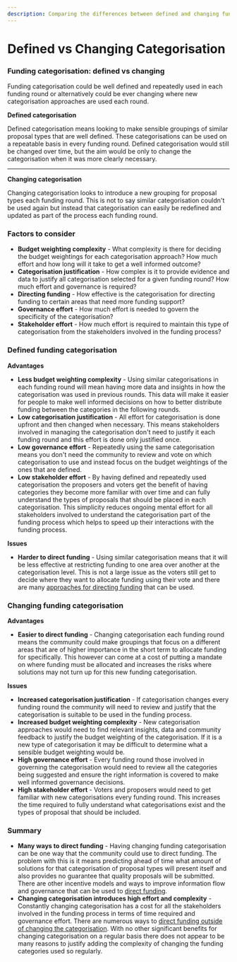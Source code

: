 ```yaml
---
description: Comparing the differences between defined and changing funding categorisation
---
```


# Defined vs Changing Categorisation

### Funding categorisation: defined vs changing

Funding categorisation could be well defined and repeatedly used in each funding round or alternatively could be ever changing where new categorisation approaches are used each round.



**Defined categorisation**

Defined categorisation means looking to make sensible groupings of similar proposal types that are well defined. These categorisations can be used on a repeatable basis in every funding round. Defined categorisation would still be changed over time, but the aim would be only to change the categorisation when it was more clearly necessary.

****

**Changing categorisation**

Changing categorisation looks to introduce a new grouping for proposal types each funding round. This is not to say similar categorisation couldn't be used again but instead that categorisation can easily be redefined and updated as part of the process each funding round.&#x20;



### Factors to consider

* **Budget weighting complexity** - What complexity is there for deciding the budget weightings for each categorisation approach? How much effort and how long will it take to get a well informed outcome?
* **Categorisation justification** - How complex is it to provide evidence and data to justify all categorisation selected for a given funding round? How much effort and governance is required?
* **Directing funding** - How effective is the categorisation for directing funding to certain areas that need more funding support?
* **Governance effort** - How much effort is needed to govern the specificity of the categorisation?
* **Stakeholder effort** - How much effort is required to maintain this type of categorisation from the stakeholders involved in the funding process?



### Defined funding categorisation

**Advantages**

* **Less budget weighting complexity** - Using similar categorisations in each funding round will mean having more data and insights in how the categorisation was used in previous rounds. This data will make it easier for people to make well informed decisions on how to better distribute funding between the categories in the following rounds.
* **Low categorisation justification** - All effort for categorisation is done upfront and then changed when necessary. This means stakeholders involved in managing the categorisation don't need to justify it each funding round and this effort is done only justified once.
* **Low governance effort** - Repeatedly using the same categorisation means you don't need the community to review and vote on which categorisation to use and instead focus on the budget weightings of the ones that are defined.
* **Low stakeholder effort** - By having defined and repeatedly used categorisation the proposers and voters get the benefit of having categories they become more familiar with over time and can fully understand the types of proposals that should be placed in each categorisation. This simplicity reduces ongoing mental effort for all stakeholders involved to understand the categorisation part of the funding process which helps to speed up their interactions with the funding process.&#x20;

**Issues**

* **Harder to direct funding** - Using similar categorisation means that it will be less effective at restricting funding to one area over another at the categorisation level. This is not a large issue as the voters still get to decide where they want to allocate funding using their vote and there are many [approaches for directing funding](approaches-for-directing-funding.md) that can be used.



### Changing funding categorisation

**Advantages**

* **Easier to direct funding** - Changing categorisation each funding round means the community could make groupings that focus on a different areas that are of higher importance in the short term to allocate funding for specifically. This however can come at a cost of putting a mandate on where funding must be allocated and increases the risks where solutions may not turn up for this new funding categorisation.

**Issues**

* **Increased categorisation justification** - If categorisation changes every funding round the community will need to review and justify that the categorisation is suitable to be used in the funding process.
* **Increased budget weighting complexity** - New categorisation approaches would need to find relevant insights, data and community feedback to justify the budget weighting of the categorisation. If it is a new type of categorisation it may be difficult to determine what a sensible budget weighting would be.
* **High governance effort** - Every funding round those involved in governing the categorisation would need to review all the categories being suggested and ensure the right information is covered to make well informed governance decisions.
* **High stakeholder effort** - Voters and proposers would need to get familiar with new categorisations every funding round. This increases the time required to fully understand what categorisations exist and the types of proposal that should be included.



### Summary

* **Many ways to direct funding** - Having changing funding categorisation can be one way that the community could use to direct funding. The problem with this is it means predicting ahead of time what amount of solutions for that categorisation of proposal types will present itself and also provides no guarantee that quality proposals will be submitted. There are other incentive models and ways to improve information flow and governance that can be used to [direct funding](approaches-for-directing-funding.md).&#x20;
* **Changing categorisation introduces high effort and complexity** - Constantly changing categorisation has a cost for all the stakeholders involved in the funding process in terms of time required and governance effort. There are numerous ways to [direct funding outside of changing the categorisation](approaches-for-directing-funding.md). With no other significant benefits for changing categorisation on a regular basis there does not appear to be many reasons to justify adding the complexity of changing the funding categories used so regularly.
